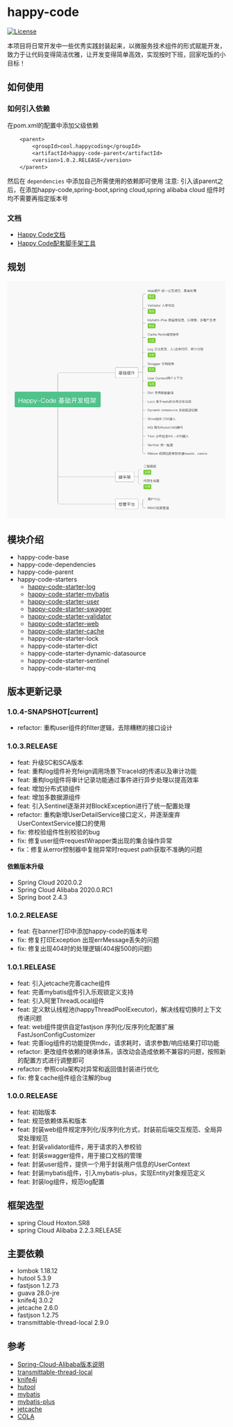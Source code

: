 # happy-code
[![License](https://img.shields.io/badge/license-Apache%202-4EB1BA.svg)](https://www.apache.org/licenses/LICENSE-2.0.html)

本项目将日常开发中一些优秀实践封装起来，以微服务技术组件的形式赋能开发，致力于让代码变得简洁优雅，让开发变得简单高效，实现按时下班，回家吃饭的小目标！

## 如何使用
### 如何引入依赖
在pom.xml的配置中添加父级依赖
```
    <parent>
        <groupId>cool.happycoding</groupId>
        <artifactId>happy-code-parent</artifactId>
        <version>1.0.2.RELEASE</version>
    </parent>
```
然后在 `dependencies` 中添加自己所需使用的依赖即可使用
注意: 引入该parent之后，在添加happy-code,spring-boot,spring cloud,spring alibaba cloud 组件时均不需要再指定版本号

### 文档
- [Happy Code文档](http://www.happycoding.cool)
- [Happy Code配套脚手架工具](http://www.happycoding.cool/bootstrap/)

## 规划
![](happycode-plan.jpg)

## 模块介绍
- happy-code-base
- happy-code-dependencies
- happy-code-parent
- happy-code-starters
    - [happy-code-starter-log](happy-code-starters/happy-code-starter-log/README.md)
    - [happy-code-starter-mybatis](happy-code-starters/happy-code-starter-mybatis/README.md)
    - [happy-code-starter-user](happy-code-starters/happy-code-starter-user/README.md)
    - [happy-code-starter-swagger](happy-code-starters/happy-code-starter-swagger/README.md)
    - [happy-code-starter-validator](happy-code-starters/happy-code-starter-validator/README.md)
    - [happy-code-starter-web](happy-code-starters/happy-code-starter-web/README.md)
    - [happy-code-starter-cache](happy-code-starters/happy-code-starter-cache/README.md)
    - happy-code-starter-lock
    - happy-code-starter-dict
    - happy-code-starter-dynamic-datasource
    - happy-code-starter-sentinel
    - happy-code-starter-mq

## 版本更新记录
### 1.0.4-SNAPSHOT[current]
-  refactor: 重构user组件的filter逻辑，去除糟糕的接口设计

### 1.0.3.RELEASE
- feat: 升级SC和SCA版本
- feat: 重构log组件补充feign调用场景下traceId的传递以及审计功能
- feat: 重构log组件将审计记录功能通过事件进行异步处理以提高效率
- feat: 增加分布式锁组件
- feat: 增加多数据源组件
- feat: 引入Sentinel逐渐并对BlockException进行了统一配置处理
- refactor: 重构新增UserDetailService接口定义，并逐渐废弃UserContextService接口的使用
- fix: 修校验组件性别校验的bug
- fix: 修复user组件requestWrapper类出现的集合操作异常
- fix：修复从error控制器中复抛异常时request path获取不准确的问题

#### 依赖版本升级
- Spring Cloud 2020.0.2
- Spring Cloud Alibaba 2020.0.RC1
- Spring boot 2.4.3

### 1.0.2.RELEASE
- feat: 在banner打印中添加happy-code的版本号
- fix: 修复打印Exception 出现errMessage丢失的问题
- fix: 修复出现404时的处理逻辑(404报500的问题)

### 1.0.1.RELEASE
- feat: 引入jetcache完善cache组件
- feat: 完善mybatis组件引入乐观锁定义支持
- feat: 引入阿里ThreadLocal组件
- feat: 定义默认线程池(happyThreadPoolExecutor)，解决线程切换时上下文传递问题
- feat: web组件提供自定fastjson 序列化/反序列化配置扩展FastJsonConfigCustomizer
- feat: 完善log组件的功能提供mdc，请求耗时，请求参数/响应结果打印功能
- refactor: 更改组件依赖的继承体系，该改动会造成依赖不兼容的问题，按照新的配置方式进行调整即可
- refactor: 参照cola架构对异常和返回值封装进行优化
- fix: 修复cache组件组合注解的bug

### 1.0.0.RELEASE 
- feat: 初始版本
- feat: 规范依赖体系和版本
- feat: 封装web组件规定序列化/反序列化方式，封装前后端交互规范、全局异常处理规范
- feat: 封装validator组件，用于请求的入参校验
- feat: 封装swagger组件，用于接口文档的管理
- feat: 封装user组件，提供一个用于封装用户信息的UserContext
- feat: 封装mybatis组件，引入mybatis-plus，实现Entity对象规范定义
- feat: 封装log组件，规范log配置

## 框架选型
- spring Cloud Hoxton.SR8
- spring Cloud Alibaba 2.2.3.RELEASE

## 主要依赖
- lombok 1.18.12
- hutool 5.3.9
- fastjson 1.2.73
- guava 28.0-jre
- knife4j 3.0.2
- jetcache 2.6.0
- fastjson 1.2.75
- transmittable-thread-local 2.9.0

## 参考
- [Spring-Cloud-Alibaba版本说明](https://github.com/alibaba/spring-cloud-alibaba/wiki/%E7%89%88%E6%9C%AC%E8%AF%B4%E6%98%8E)
- [transmittable-thread-local](https://github.com/alibaba/transmittable-thread-local)
- [knife4j](https://gitee.com/xiaoym/knife4j)
- [hutool](https://hutool.cn/)
- [mybatis](https://mybatis.org/mybatis-3/zh/index.html)
- [mybatis-plus](https://baomidou.com/guide/#%E7%89%B9%E6%80%A7)
- [jetcache](https://github.com/alibaba/jetcache/wiki/Home_CN)
- [COLA](https://github.com/alibaba/COLA)